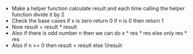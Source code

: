 
- Make a helper function calculate result and each time calling the helper function divide it by 2
- Check the base cases if x is zero return 0 if n is 0 then return 1
- Now result = result * result
- Also if there is odd number n then we can do x * res * res else only res * res
- Also if n >= 0 then result = result else 1/result